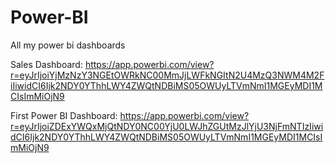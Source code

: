 # Power-BI
All my power bi dashboards

Sales Dashboard: https://app.powerbi.com/view?r=eyJrIjoiYjMzNzY3NGEtOWRkNC00MmJjLWFkNGItN2U4MzQ3NWM4M2FiIiwidCI6Ijk2NDY0YThhLWY4ZWQtNDBiMS05OWUyLTVmNmI1MGEyMDI1MCIsImMiOjN9

First Power BI Dashboard: https://app.powerbi.com/view?r=eyJrIjoiZDExYWQxMjQtNDY0NC00YjU0LWJhZGUtMzJlYjU3NjFmNTIzIiwidCI6Ijk2NDY0YThhLWY4ZWQtNDBiMS05OWUyLTVmNmI1MGEyMDI1MCIsImMiOjN9
